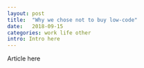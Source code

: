 ```yaml
---
layout: post
title:  "Why we chose not to buy low-code"
date:   2018-09-15
categories: work life other
intro: Intro here
---
```

Article here
